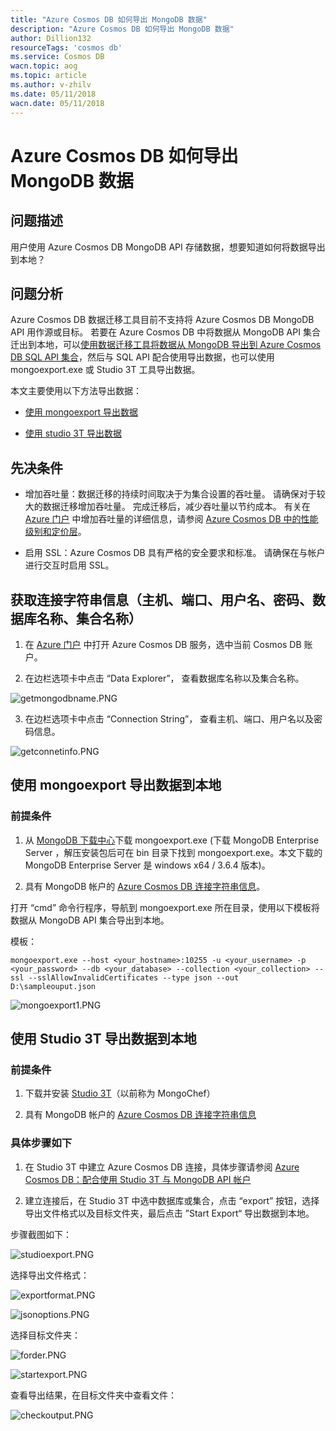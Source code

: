 ```yaml
---
title: "Azure Cosmos DB 如何导出 MongoDB 数据"
description: "Azure Cosmos DB 如何导出 MongoDB 数据"
author: Dillion132
resourceTags: 'cosmos db'
ms.service: Cosmos DB
wacn.topic: aog
ms.topic: article
ms.author: v-zhilv
ms.date: 05/11/2018
wacn.date: 05/11/2018
---
```


# Azure Cosmos DB 如何导出 MongoDB 数据

## 问题描述

用户使用 Azure Cosmos DB MongoDB API 存储数据，想要知道如何将数据导出到本地？

## 问题分析

Azure Cosmos DB 数据迁移工具目前不支持将 Azure Cosmos DB MongoDB API 用作源或目标。 若要在 Azure Cosmos DB 中将数据从 MongoDB API 集合迁出到本地，可以[使用数据迁移工具将数据从 MongoDB 导出到 Azure Cosmos DB SQL API 集合](https://docs.azure.cn/cosmos-db/import-data)，然后与 SQL API 配合使用导出数据，也可以使用 mongoexport.exe 或 Studio 3T 工具导出数据。

本文主要使用以下方法导出数据：

- [使用 mongoexport 导出数据](#mongoexport)

- [使用 studio 3T 导出数据](#studio3t_export)

## 先决条件

* 增加吞吐量：数据迁移的持续时间取决于为集合设置的吞吐量。 请确保对于较大的数据迁移增加吞吐量。 完成迁移后，减少吞吐量以节约成本。 有关在 [Azure 门户](https://portal.azure.cn) 中增加吞吐量的详细信息，请参阅 [Azure Cosmos DB 中的性能级别和定价层](https://docs.azure.cn/cosmos-db/performance-levels)。

* 启用 SSL：Azure Cosmos DB 具有严格的安全要求和标准。 请确保在与帐户进行交互时启用 SSL。 

## 获取连接字符串信息（主机、端口、用户名、密码、数据库名称、集合名称）

1. 在 [Azure 门户](https://portal.azure.cn) 中打开 Azure Cosmos DB 服务，选中当前 Cosmos DB 账户。

2. 在边栏选项卡中点击 “Data Explorer”， 查看数据库名称以及集合名称。

![getmongodbname.PNG](./media/aog-cosmosdb-how-to-export-mongodb-collection/getmongodbname.PNG)

3. 在边栏选项卡中点击 “Connection String”， 查看主机、端口、用户名以及密码信息。

![getconnetinfo.PNG](./media/aog-cosmosdb-how-to-export-mongodb-collection/getconnetinfo.PNG)

## <a id="mongoexport" ></a>使用 mongoexport 导出数据到本地 

### 前提条件

1. 从 [MongoDB 下载中心](https://www.mongodb.com/download-center#enterprise)下载 mongoexport.exe (下载 MongoDB Enterprise Server ，解压安装包后可在 bin 目录下找到 mongoexport.exe。本文下载的 MongoDB Enterprise Server 是 windows x64 / 3.6.4 版本)。

2. 具有 MongoDB 帐户的 [Azure Cosmos DB 连接字符串信息](https://docs.azure.cn/cosmos-db/connect-mongodb-account)。

打开 “cmd” 命令行程序，导航到 mongoexport.exe 所在目录，使用以下模板将数据从 MongoDB API 集合导出到本地。

模板：

```
mongoexport.exe --host <your_hostname>:10255 -u <your_username> -p <your_password> --db <your_database> --collection <your_collection> --ssl --sslAllowInvalidCertificates --type json --out D:\sampleouput.json
```

![mongoexport1.PNG](./media/aog-cosmosdb-how-to-export-mongodb-collection/mongoexport1.PNG)

## <a id="studio3t_export"></a>使用 Studio 3T 导出数据到本地 

### 前提条件

1. 下载并安装 [Studio 3T](https://studio3t.com/)（以前称为 MongoChef）

2. 具有 MongoDB 帐户的 [Azure Cosmos DB 连接字符串信息](https://docs.azure.cn/cosmos-db/connect-mongodb-account)

### 具体步骤如下

1. 在 Studio 3T 中建立 Azure Cosmos DB 连接，具体步骤请参阅 [Azure Cosmos DB：配合使用 Studio 3T 与 MongoDB API 帐户](https://docs.azure.cn/cosmos-db/mongodb-mongochef)

2. 建立连接后，在 Studio 3T 中选中数据库或集合，点击 “export” 按钮，选择导出文件格式以及目标文件夹，最后点击 ”Start Export“ 导出数据到本地。

步骤截图如下：

![studioexport.PNG](./media/aog-cosmosdb-how-to-export-mongodb-collection/studioexport.PNG)

选择导出文件格式：

![exportformat.PNG](./media/aog-cosmosdb-how-to-export-mongodb-collection/exportformat.PNG)

![jsonoptions.PNG](./media/aog-cosmosdb-how-to-export-mongodb-collection/jsonoptions.PNG)

选择目标文件夹：

![forder.PNG](./media/aog-cosmosdb-how-to-export-mongodb-collection/forder.PNG)

![startexport.PNG](./media/aog-cosmosdb-how-to-export-mongodb-collection/startexport.PNG)

查看导出结果，在目标文件夹中查看文件：

![checkoutput.PNG](./media/aog-cosmosdb-how-to-export-mongodb-collection/checkoutput.PNG)